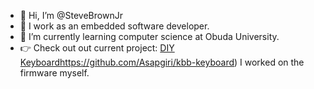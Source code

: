 - 👋 Hi, I’m @SteveBrownJr
- 👀 I work as an embedded software developer.
- 🌱 I’m currently learning computer science at Obuda University.
- 👉 Check out out current project: [DIY Keyboard](https://github.com/Asapgiri/kbb-keyboard)https://github.com/Asapgiri/kbb-keyboard) I worked on the firmware myself.
